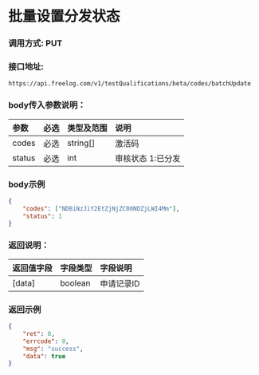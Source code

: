 # 批量设置分发状态

### 调用方式: PUT

### 接口地址:

```
https://api.freelog.com/v1/testQualifications/beta/codes/batchUpdate
```

### body传入参数说明：

| 参数 | 必选 | 类型及范围 | 说明 |
| :--- | :--- | :--- | :--- |
| codes | 必选 | string[] | 激活码 |
| status | 必选 | int | 审核状态  1:已分发 |

### body示例

```json
{
	"codes": ["NDBiNzJiY2EtZjNjZC00NDZjLWI4Mm"],
	"status": 1
}
```

### 返回说明：

| 返回值字段 | 字段类型 | 字段说明 |
| :--- | :--- | :--- |
| [data] | boolean |  申请记录ID |

### 返回示例

```json
{
	"ret": 0,
	"errcode": 0,
	"msg": "success",
	"data": true
}
```
